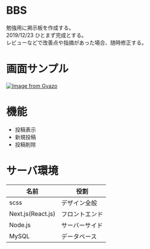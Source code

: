 # BBS

勉強用に掲示板を作成する。  
2019/12/23 ひとまず完成とする。  
レビューなどで改善点や指摘があった場合、随時修正する。  
  
# 画面サンプル
[![Image from Gyazo](https://i.gyazo.com/608906ac710868f5621d5914ae3d56d6.png)](https://gyazo.com/608906ac710868f5621d5914ae3d56d6)

# 機能
- 投稿表示
- 新規投稿
- 投稿削除

# サーバ環境

|名前|役割|
|---|---|
|scss|デザイン全般|
|Next.js(React.js)|フロントエンド|
|Node.js|サーバーサイド|
|MySQL|データベース|


